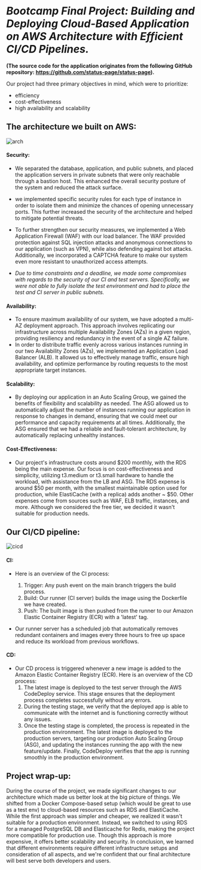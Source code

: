 # *Bootcamp Final Project: Building and Deploying Cloud-Based Application on AWS Architecture with Efficient CI/CD Pipelines.*
**(The source code for the application originates from the following GitHub repository: https://github.com/status-page/status-page).**

Our project had three primary objectives in mind, which were to prioritize:
- efficiency
- cost-effectiveness
- high availability and scalability

## The architecture we built on AWS:
![arch](https://user-images.githubusercontent.com/117725271/224322465-470708e5-7b32-4497-b987-f4a9099d25e5.png)

#### Security:
- We separated the database, application, and public subnets, and placed the application servers in private subnets that were only reachable through a bastion host. This enhanced the overall security posture of the system and reduced the attack surface.
- we implemented specific security rules for each type of instance in order to isolate them and minimize the chances of opening unnecessary ports. This further increased the security of the architecture and helped to mitigate potential threats.
- To further strengthen our security measures, we implemented a Web Application Firewall (WAF) with our load balancer. The WAF provided protection against SQL injection attacks and anonymous connections to our application (such as VPN), while also defending against bot attacks. Additionally, we incorporated a CAPTCHA feature to make our system even more resistant to unauthorized access attempts. 

- *Due to time constraints and a deadline, we made some compromises with regards to the security of our CI and test servers. Specifically, we were not able to fully isolate the test environment and had to place the test and CI server in public subnets.*

#### Availability:
- To ensure maximum availability of our system, we have adopted a multi-AZ deployment approach. This approach involves replicating our infrastructure across multiple Availability Zones (AZs) in a given region, providing resiliency and redundancy in the event of a single AZ failure.
- In order to distribute traffic evenly across various instances running in our two Availability Zones (AZs), we implemented an Application Load Balancer (ALB). It allowed us to effectively manage traffic, ensure high availability, and optimize performance by routing requests to the most appropriate target instances.

#### Scalability:
- By deploying our application in an Auto Scaling Group, we gained the benefits of flexibility and scalability as needed. The ASG allowed us to automatically adjust the number of instances running our application in response to changes in demand, ensuring that we could meet our performance and capacity requirements at all times. Additionally, the ASG ensured that we had a reliable and fault-tolerant architecture, by automatically replacing unhealthy instances.

#### Cost-Effectiveness:
- Our project's infrastructure costs around $200 monthly, with the RDS being the main expense. Our focus is on cost-effectiveness and simplicity, utilizing t3.medium or t3.small hardware to handle the workload, with assistance from the LB and ASG. The RDS expense is around $50 per month, with the smallest maintainable option used for production, while ElastiCache (with a replica) adds another ~ $50. Other expenses come from sources such as WAF, ELB traffic, instances, and more. Although we considered the free tier, we decided it wasn't suitable for production needs.

## Our CI/CD pipeline:
![cicd](https://user-images.githubusercontent.com/117725271/225620292-737e0010-a868-4c02-b784-9bf88ca76507.png)

#### CI:
- Here is an overview of the CI process:
  1. Trigger: Any push event on the main branch triggers the build process.
  2. Build: Our runner (CI server) builds the image using the Dockerfile we have created.
  3. Push: The built image is then pushed from the runner to our Amazon Elastic Container Registry (ECR) with a 'latest' tag.

- Our runner server has a scheduled job that automatically removes redundant containers and images every three hours to free up space and reduce its workload from previous workflows.

#### CD:
- Our CD process is triggered whenever a new image is added to the Amazon Elastic Container Registry (ECR). Here is an overview of the CD process:
  1. The latest image is deployed to the test server through the AWS CodeDeploy service. This stage ensures that the deployment process completes successfully without any errors.
  2. During the testing stage, we verify that the deployed app is able to communicate with the internet and is functioning correctly without any issues.
  3. Once the testing stage is completed, the process is repeated in the production environment. The latest image is deployed to the production servers, targeting our production Auto Scaling Group (ASG), and updating the instances running the app with the new feature/update. Finally, CodeDeploy verifies that the app is running smoothly in the production environment.
  
## Project wrap-up:
During the course of the project, we made significant changes to our architecture which made us better look at the big picture of things. We shifted from a Docker Compose-based setup (which would be great to use as a test env) to cloud-based resources such as RDS and ElastiCache. While the first approach was simpler and cheaper, we realized it wasn't suitable for a production environment. Instead, we switched to using RDS for a managed PostgreSQL DB and Elasticache for Redis, making the project more compatible for production use. Though this approach is more expensive, it offers better scalability and security.
In conclusion, we learned that different environments require different infrastructure setups and consideration of all aspects, and we're confident that our final architecture will best serve both developers and users.
